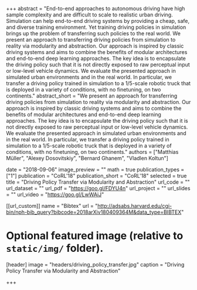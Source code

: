 +++
abstract = "End-to-end approaches to autonomous driving have high sample complexity and are difficult to scale to realistic urban driving. Simulation can help end-to-end driving systems by providing a cheap, safe, and diverse training environment. Yet training driving policies in simulation brings up the problem of transferring such policies to the real world. We present an approach to transferring driving policies from simulation to reality via modularity and abstraction. Our approach is inspired by classic driving systems and aims to combine the benefits of modular architectures and end-to-end deep learning approaches. The key idea is to encapsulate the driving policy such that it is not directly exposed to raw perceptual input or low-level vehicle dynamics. We evaluate the presented approach in simulated urban environments and in the real world. In particular, we transfer a driving policy trained in simulation to a 1/5-scale robotic truck that is deployed in a variety of conditions, with no finetuning, on two continents."
abstract_short = "We present an approach for transferring driving policies from simulation to reality via modularity and abstraction. Our approach is inspired by classic driving systems and aims to combine the benefits of modular architectures and end-to-end deep learning approaches. The key idea is to encapsulate the driving policy such that it is not directly exposed to raw perceptual input or low-level vehicle dynamics. We evaluate the presented approach in simulated urban environments and in the real world. In particular, we transfer a driving policy trained in simulation to a 1/5-scale robotic truck that is deployed in a variety of conditions, with no finetuning, on two continents."
authors = ["Matthias Müller", "Alexey Dosovitskiy", "Bernard Ghanem", "Vladlen Koltun"]

date = "2018-09-06"
image_preview = ""
math = true
publication_types = ["1"]
publication = "CoRL'18"
publication_short = "CoRL'18"
selected = true
title = "Driving Policy Transfer via Modularity and Abstraction"
url_code = ""
url_dataset = ""
url_pdf = "https://goo.gl/FDYU4n"
url_project = ""
url_slides = ""
url_video = "https://goo.gl/LwWAiJ"

[[url_custom]]
name = "Bibtex"
url = "http://adsabs.harvard.edu/cgi-bin/nph-bib_query?bibcode=2018arXiv180409364M&data_type=BIBTEX"

# Optional featured image (relative to `static/img/` folder).
[header]
image = "headers/driving_policy_transfer.jpg"
caption = "Driving Policy Transfer via Modularity and Abstraction"

+++
